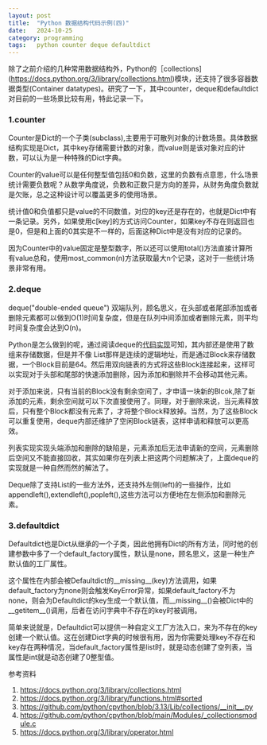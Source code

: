 ```yaml
---
layout: post
title:  "Python 数据结构代码示例(四)"
date:   2024-10-25
category: programming
tags:   python counter deque defaultdict
---
```


除了之前介绍的几种常用数据结构外，Python的［collections](https://docs.python.org/3/library/collections.html)模块，还支持了很多容器数据类型(Container datatypes)。研究了一下，其中counter，deque和defaultdict 对目前的一些场景比较有用，特此记录一下。

### 1.counter

Counter是Dict的一个子类(subclass),主要用于可散列对象的计数场景。具体数据结构实现是Dict，其中key存储需要计数的对象，而value则是该对象对应的计数，可以认为是一种特殊的Dict字典。

Counter的value可以是任何整型值包括0和负数，这里的负数有点意思，什么场景统计需要负数呢？从数学角度说，负数和正数只是方向的差异，从财务角度负数就是欠账，总之这种设计可以覆盖更多的使用场景。

统计值0和负值都只是value的不同数值，对应的key还是存在的，也就是Dict中有一条记录。另外，如果使用c[key]的方式访问Counter，如果key不存在则返回也是0，但是和上面的0其实是不一样的，后面这种Dict中是没有对应的记录的。

因为Counter中的value固定是整型数字，所以还可以使用total()方法直接计算所有value总和，使用most_common(n)方法获取最大n个记录，这对于一些统计场景非常有用。

### 2.deque

deque("double-ended queue") 双端队列，顾名思义，在头部或者尾部添加或者删除元素都可以做到O(1)时间复杂度，但是在队列中间添加或者删除元素，则平均时间复杂度会达到O(n)。

Python是怎么做到的呢，通过阅读deque的[代码实现](https://github.com/python/cpython/blob/main/Modules/_collectionsmodule.c)可知，其内部还是使用了数组来存储数据，但是并不像 List那样是连续的逻辑地址，而是通过Block来存储数据，一个Block目前是64。然后用双向链表的方式将这些Block连接起来，这样可以实现对于头部和尾部的快速添加删除，因为添加和删除并不会移动其他元素。

对于添加来说，只有当前的Block没有剩余空间了，才申请一块新的Blcok,除了新添加的元素，剩余空间就可以下次直接使用了。同理，对于删除来说，当元素释放后，只有整个Block都没有元素了，才将整个Block释放掉。当然，为了这些Block可以重复使用，deque内部还维护了空闲Block链表，这样申请和释放可以更高效。

列表实现实现头端添加和删除的缺陷是，元素添加后无法申请新的空间，元素删除后空间又不能直接回收，其实如果你在列表上把这两个问题解决了，上面deque的实现就是一种自然而然的解法了。

Deque除了支持List的一些方法外，还支持外左侧(left)的一些操作，比如
appendleft(),extendleft(),popleft(),这些方法可以方便地在左侧添加和删除元素。

### 3.defaultdict

Defaultdict也是Dict从继承的一个子类，因此他拥有Dict的所有方法，同时他的创建参数中多了一个default_factory属性，默认是none，顾名思义，这是一种生产默认值的工厂属性。

这个属性在内部会被Defaultdict的__missing__(key)方法调用，如果default_factory为none则会触发KeyError异常，如果default_factory不为none，则会为Defaultdict的key生成一个默认值，而__missing__()会被Dict中的__getitem__()调用，后者在访问字典中不存在的key时被调用。

简单来说就是，Defaultdict可以提供一种自定义工厂方法入口，来为不存在的key创建一个默认值。这在创建Dict字典的时候很有用，因为你需要处理key不存在和key存在两种情况，当default_factory属性是list时，就是动态创建了空列表，当属性是int就是动态创建了0整型值。

参考资料
1. <https://docs.python.org/3/library/collections.html>
2. <https://docs.python.org/3/library/functions.html#sorted>
3. <https://github.com/python/cpython/blob/3.13/Lib/collections/__init__.py>
4. <https://github.com/python/cpython/blob/main/Modules/_collectionsmodule.c>
5. <https://docs.python.org/3/library/operator.html>
